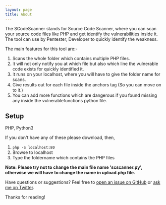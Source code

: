 ```yaml
---
layout: page
title: About
---
```


<p class="message">
  The SCodeScanner stands for Source Code Scanner, where you can scan your source code files like PHP and get identify the vulnerabilities inside it. The tool can use by Pentester, Developer to quickly identify the weakness.
</p>

<p>
The main features for this tool are:-

1) Scans the whole folder which contains multiple PHP files.<br>
2) It will not only notify you at which file but also which line the vulnerable code exists for quickly identified it.<br>
3) It runs on your localhost, where you will have to give the folder name for scans.<br>
4) Give results out for each file inside the anchors tag (So you can move on to it.)<br>
5) You can add more functions which are dangerous if you found missing any inside the vulnerablefunctions python file.<br>
</p>

## Setup

PHP, Python3

If you don't have any of these please download, then,

1) ```php -S localhost:80```<br>
2) Browse to localhost<br>
3) Type the foldername which contains the PHP files

**Note: Please try not to change the main file name 'scscanner.py', otherwise we will have to change the name in upload.php file.**

Have questions or suggestions? Feel free to [open an issue on GitHub](https://github.com/agrawalsmart7/scodescanner/issues/new) or [ask me on Twitter](https://twitter.com/agrawalsmart7).

Thanks for reading!
